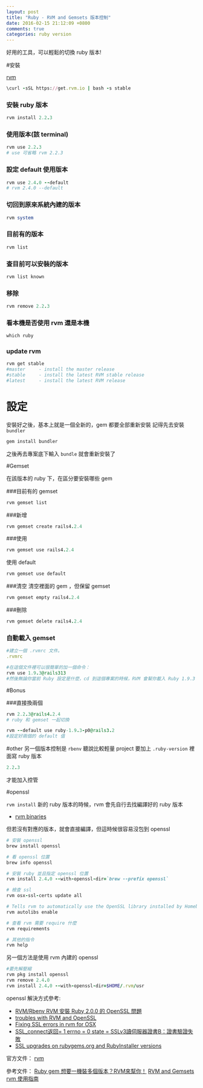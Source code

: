 ```yaml
---
layout: post
title: "Ruby - RVM and Gemsets 版本控制"
date: 2016-02-15 21:12:09 +0800
comments: true
categories: ruby version
---
```

好用的工具，可以輕鬆的切換 ruby 版本!

<!-- more -->

#安裝

[rvm](https://rvm.io/)

```ruby
\curl -sSL https://get.rvm.io | bash -s stable
```

### 安裝 ruby 版本

```ruby
rvm install 2.2.3
```


### 使用版本(該 terminal)

```ruby
rvm use 2.2.3
# use 可省略 rvm 2.2.3
```

### 設定 default 使用版本

```ruby
rvm use 2.4.0 --default
# rvm 2.4.0 --default
```

### 切回到原來系統內建的版本

```ruby
rvm system
```

### 目前有的版本

```ruby
rvm list
```

### 查目前可以安裝的版本

```ruby
rvm list known
```

### 移除

```ruby
rvm remove 2.2.3
```

### 看本機是否使用 rvm 還是本機

```ruby
which ruby
```

### update rvm

```ruby
rvm get stable
#master     - install the master release
#stable     - install the latest RVM stable release
#latest     - install the latest RVM release
```

# 設定

安裝好之後，基本上就是一個全新的，gem 都要全部重新安裝
記得先去安裝 `bundler`

```ruby
gem install bundler
```

之後再去專案底下輸入 `bundle` 就會重新安裝了


#Gemset

在該版本的 ruby 下，在區分要安裝哪些 gem

###目前有的 gemset
```ruby
rvm gemset list
```

###新增
```ruby
rvm gemset create rails4.2.4
```

###使用
```ruby
rvm gemset use rails4.2.4
```

使用 default

```ruby
rvm gemset use default
```

###清空
清空裡面的 gem ，但保留 gemset
```ruby
rvm gemset empty rails4.2.4
```

###刪除
```ruby
rvm gemset delete rails4.2.4
```

### 自動載入 gemset

```ruby
#建立一個 .rvmrc 文件。
.rvmrc

#在這個文件裡可以很簡單的加一個命令：
rvm use 1.9.3@rails313
#然後無論你當前 Ruby 設定是什麼，cd 到這個專案的時候，RVM 會幫你載入 Ruby 1.9.3 和 rails313 gemset.
```

#Bonus

###直接換兩個

```ruby
rvm 2.2.3@rails4.2.4
# ruby 和 gemset 一起切換

rvm --default use ruby-1.9.3-p0@rails3.2
#設定好兩個的 default 值
```

#other
另一個版本控制是 `rbenv` 聽說比較輕量
project 要加上 `.ruby-version` 裡面寫 ruby 版本

```ruby
2.2.3
```
才能加入控管


#openssl

`rvm install` 新的 ruby 版本的時候，rvm 會先自行去找編譯好的 ruby 版本

* [rvm binaries](https://rvm_io.global.ssl.fastly.net/binaries/)

但若沒有對應的版本，就會直接編譯，但這時候很容易沒包到 openssl

```ruby
# 安裝 openssl
brew install openssl

# 看 openssl 位置
brew info openssl

# 安裝 ruby 並且指定 openssl 位置
rvm install 2.4.0 --with-openssl-dir=`brew --prefix openssl`

# 檢查 ssl
rvm osx-ssl-certs update all

# Tells rvm to automatically use the OpenSSL library installed by Homebrew
rvm autolibs enable

# 查看 rvm 需要 require 什麼
rvm requirements

# 其他的指令
rvm help
```

另一個方法是使用 rvm 內建的 openssl

```ruby
#要先解壓縮
rvm pkg install openssl
rvm remove 2.4.0
rvm install 2.4.0 --with-openssl-dir=$HOME/.rvm/usr
```

openssl 解決方式參考:

* [RVM/Rbenv RVM 安裝 Ruby 2.0.0 的 OpenSSL 問題 ](https://ruby-china.org/topics/8589)
* [troubles with RVM and OpenSSL](http://stackoverflow.com/questions/15511943/troubles-with-rvm-and-openssl)
* [Fixing SSL errors in rvm for OSX](https://schneid.io/blog/fixing-ssl-errors-in-rvm-for-osx.html)
* [SSL_connect返回= 1 errno = 0 state = SSLv3讀伺服器證書B：證書驗證失敗](https://gxnotes.com/article/21594.html)
* [SSL upgrades on rubygems.org and RubyInstaller versions](https://gist.github.com/luislavena/f064211759ee0f806c88)

官方文件：
[rvm](https://rvm.io/)

參考文件：
[Ruby gem 想要一機裝多個版本？RVM來幫你！](http://motion-express.com/blog/20141005-ruby-rvm-gemset)
[RVM and Gemsets](http://blog.eddie.com.tw/2011/04/08/rvm-and-gemsets/)
[rvm 使用指南](https://ruby-china.org/wiki/rvm-guide)

